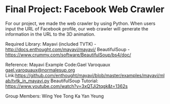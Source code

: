 # Final Project: Facebook Web Crawler

For our project, we made the web crawler by using Python. When users input the URL of Facebook profile, our web crawler will generate the information in the URL to the 3D animation.

Required Library:
Mayavi (included TVTK) - http://docs.enthought.com/mayavi/mayavi/
BeautifulSoup - https://www.crummy.com/software/BeautifulSoup/bs4/doc/

Reference:
Mayavi Example Code:Gael Varoquaux <gael.varoquaux@normalesup.org>
Link:https://github.com/enthought/mayavi/blob/master/examples/mayavi/mlab/tvtk_in_mayavi.py
BeautifulSoup Tutorial: https://www.youtube.com/watch?v=3xQTJi2tqgk&t=1362s

Group Members:
Wing Yee Tong
Ka Yan Yeung

